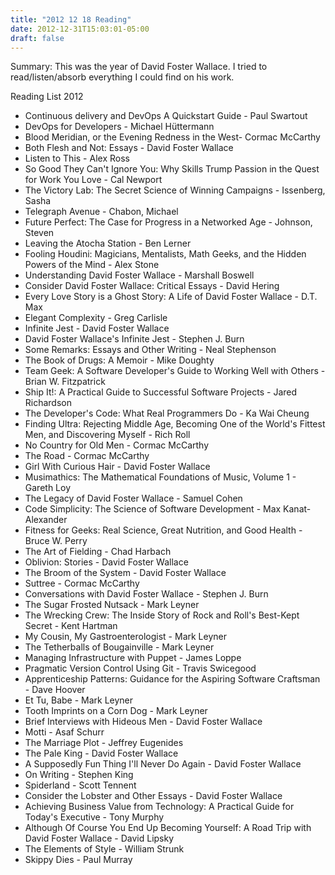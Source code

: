 ```yaml
---
title: "2012 12 18 Reading"
date: 2012-12-31T15:03:01-05:00
draft: false
---
```


Summary:
This was the year of David Foster Wallace. I tried to read/listen/absorb everything I could find on his work. 

Reading List 2012

* Continuous delivery and DevOps A Quickstart Guide -  Paul Swartout
* DevOps for Developers - Michael Hüttermann
* Blood Meridian, or the Evening Redness in the West- Cormac McCarthy
* Both Flesh and Not: Essays - David Foster Wallace
* Listen to This - Alex Ross
* So Good They Can't Ignore You: Why Skills Trump Passion in the Quest for Work You Love - Cal Newport
* The Victory Lab: The Secret Science of Winning Campaigns - Issenberg, Sasha
* Telegraph Avenue - Chabon, Michael
* Future Perfect: The Case for Progress in a Networked Age - Johnson, Steven
* Leaving the Atocha Station - Ben Lerner
* Fooling Houdini: Magicians, Mentalists, Math Geeks, and the Hidden Powers of the Mind - Alex Stone
* Understanding David Foster Wallace - Marshall Boswell
* Consider David Foster Wallace: Critical Essays - David Hering
* Every Love Story is a Ghost Story: A Life of David Foster Wallace - D.T. Max
* Elegant Complexity - Greg Carlisle
* Infinite Jest - David Foster Wallace
* David Foster Wallace's Infinite Jest - Stephen J. Burn
* Some Remarks: Essays and Other Writing - Neal Stephenson
* The Book of Drugs: A Memoir - Mike Doughty
* Team Geek: A Software Developer's Guide to Working Well with Others - Brian W. Fitzpatrick
* Ship It!: A Practical Guide to Successful Software Projects - Jared Richardson
* The Developer's Code: What Real Programmers Do - Ka Wai Cheung
* Finding Ultra: Rejecting Middle Age, Becoming One of the World's Fittest Men, and Discovering Myself - Rich Roll
* No Country for Old Men - Cormac McCarthy
* The Road - Cormac McCarthy
* Girl With Curious Hair - David Foster Wallace
* Musimathics: The Mathematical Foundations of Music, Volume 1 - Gareth Loy
* The Legacy of David Foster Wallace - Samuel Cohen
* Code Simplicity: The Science of Software Development - Max Kanat-Alexander
* Fitness for Geeks: Real Science, Great Nutrition, and Good Health - Bruce W. Perry
* The Art of Fielding - Chad Harbach
* Oblivion: Stories - David Foster Wallace
* The Broom of the System - David Foster Wallace
* Suttree - Cormac McCarthy
* Conversations with David Foster Wallace - Stephen J. Burn
* The Sugar Frosted Nutsack - Mark Leyner
* The Wrecking Crew: The Inside Story of Rock and Roll's Best-Kept Secret - Kent Hartman
* My Cousin, My Gastroenterologist - Mark Leyner
* The Tetherballs of Bougainville - Mark Leyner
* Managing Infrastructure with Puppet - James Loppe
* Pragmatic Version Control Using Git - Travis Swicegood
* Apprenticeship Patterns: Guidance for the Aspiring Software Craftsman - Dave Hoover
* Et Tu, Babe - Mark Leyner
* Tooth Imprints on a Corn Dog - Mark Leyner
* Brief Interviews with Hideous Men - David Foster Wallace
* Motti - Asaf Schurr
* The Marriage Plot - Jeffrey Eugenides
* The Pale King - David Foster Wallace
* A Supposedly Fun Thing I'll Never Do Again - David Foster Wallace
* On Writing - Stephen King
* Spiderland - Scott Tennent
* Consider the Lobster and Other Essays - David Foster Wallace
* Achieving Business Value from Technology: A Practical Guide for Today's Executive - Tony Murphy
* Although Of Course You End Up Becoming Yourself: A Road Trip with David Foster Wallace - David Lipsky
* The Elements of Style - William Strunk
* Skippy Dies - Paul Murray
